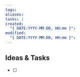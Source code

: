 ```yaml
---
tags: 
aliases: 
tasks: 1
created:
  "{ DATE:YYYY-MM-DD, HH:mm }": 
modified:
  "{ DATE:YYYY-MM-DD, HH:mm }":
---
```


## Ideas & Tasks

- [ ] 
